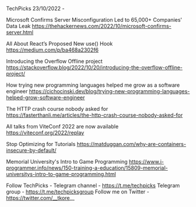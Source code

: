 TechPicks 23/10/2022 -

Microsoft Confirms Server Misconfiguration Led to 65,000+ Companies' Data Leak
https://thehackernews.com/2022/10/microsoft-confirms-server.html

All About React’s Proposed New use() Hook
https://medium.com/p/ba468a2302f6

Introducing the Overflow Offline project
https://stackoverflow.blog/2022/10/20/introducing-the-overflow-offline-project/

How trying new programming languages helped me grow as a software engineer
https://cichocinski.dev/blog/trying-new-programming-languages-helped-grow-software-engineer

The HTTP crash course nobody asked for
https://fasterthanli.me/articles/the-http-crash-course-nobody-asked-for

All talks from ViteConf 2022 are now available
https://viteconf.org/2022/replay

Stop Optimizing for Tutorials
https://matduggan.com/why-are-containers-insecure-by-default/

Memorial University's Intro to Game Programming
https://www.i-programmer.info/news/150-training-a-education/15809-memorial-universitys-intro-to-game-programming.html

Follow TechPicks -
Telegram channel - https://t.me/techpicks
Telegram group - https://t.me/techpicksgroup
Follow me on Twitter - https://twitter.com/__tkore__